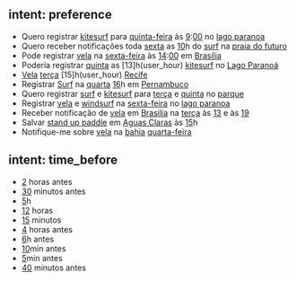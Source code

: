 ## intent: preference
- Quero registrar [kitesurf](user_sport) para [quinta-feira](user_day) às [9](user_hour):[00](user_minute) no [lago paranoa](user_locale)
- Quero receber notificações toda [sexta](user_day) as [10](user_hour)h do [surf](user_sport) na [praia do futuro](user_locale)
- Pode registrar [vela](user_sport) na [sexta-feira](user_day) às [14](user_hour):[00](user_minute) em [Brasília](user_locale)
- Poderia registrar [quinta](user_day) as [13]h(user_hour) [kitesurf](user_sport) no [Lago Paranoá](user_locale)
- [Vela](user_sport) [terça](user_day) [15]h(user_hour) [Recife](user_locale)
- Registrar [Surf](user_sport) na [quarta](user_day) [16](user_time)h em [Pernambuco](user_locale)
- Quero registrar [surf](user_sport) e [kitesurf](user_sport) para [terça](user_day) e [quinta](user_day) no [parque](user_locale)
- Registrar [vela](user_sport) e [windsurf](user_sport) na [sexta-feira](user_day) no [lago paranoa](user_locale)
- Receber notificação de [vela](user_sport) em [Brasilia](user_locale) na [terça](user_day) às [13](user_hour) e às [19](user_hour)
- Salvar [stand up paddle](user_sport) em [Aguas Claras](user_locale) às [15](user_hour)h
- Notifique-me sobre [vela](user_sport) na [bahia](user_locale) [quarta-feira](user_day)

## intent: time_before
- [2](hours_before) horas antes
- [30](minutes_before) minutos antes
- [5](hours_before)h
- [12](hours_before) horas
- [15](minutes_before) minutos
- [4](hours_before) horas antes
- [6](hours_before)h antes
- [10](minutes_before)min antes
- [5](minutes_before)min antes
- [40](minutes_before) minutos antes